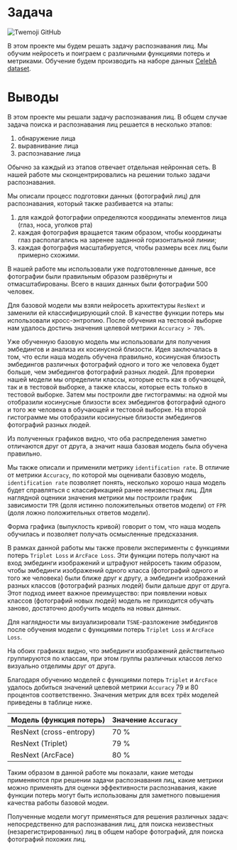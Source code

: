 # Задача

![](https://upload.wikimedia.org/wikipedia/commons/thumb/9/97/Twemoji12_1f916.svg/480px-Twemoji12_1f916.svg.png 'Twemoji GitHub')

В этом проекте мы будем решать задачу распознавания лиц. Мы обучим нейросеть и поиграем с различными функциями потерь и метриками. Обучение будем производить на наборе данных [CelebA dataset](https://mmlab.ie.cuhk.edu.hk/projects/CelebA.html).

# Выводы
В этом проекте мы решали задачу распознавания лиц. В общем случае задача поиска и распознавания лиц решается в несколько этапов:

1. обнаружение лица
2. выравнивание лица
3. распознавание лица

Обычно за каждый из этапов отвечает отдельная нейронная сеть. В нашей работе мы сконцентрировались на решении только задачи распознавания.

Мы описали процесс подготовки данных (фотографий лиц) для распознавания, который также разбивается на этапы:
1. для каждой фотографии определяются координаты элементов лица (глаз, носа, уголков рта)
2. каждая фотография вращается таким образом, чтобы координаты глаз располагались на заренее заданной горизонтальной линии;
3. каждая фотография масштабируется, чтобы размеры всех лиц были примерно схожими.

В нашей работе мы использовали уже подготовленные данные, все фотографии были правильным образом развёрнуты и отмасштабированы. Всего в наших данных были фотографии 500 человек.

Для базовой модели мы взяли нейросеть архитектуры `ResNext` и заменили ей классифицирующий слой. В качестве функции потерь мы использовали кросс-энтропию. После обучения на тестовой выборке нам удалось достичь значения целевой метрики `Accuracy > 70%`.

Уже обученную базовую модель мы использовали для получения эмбедингов и анализа их косинусной близости. Идея заключалась в том, что если наша модель обучена правильно, косинусная близость эмбедингов различных фотографий одного и того же человека будет больше, чем эмбедингов фотографий разных людей. Для проверки нашей модели мы определили классы, которые есть как в обучающей, так и в тестовой выборке, а также классы, которые есть только в тестовой выборке. Затем мы построили две гистограммы: на одной мы отобразили косинусные близости всех эмбедингов фотографий одного и того же человека в обучающей и тестовой выборке. На второй гистограмме мы отобразили косинусные близости эмбедингов фотографий разных людей. 

Из полученных графиков видно, что оба распределения заметно отличаются друг от друга, а значит наша базовая модель была обучена правильно.

Мы также описали и применили метрику `identification rate`. В отличие от метрики `Accuracy`, по которой мы оценивали базовую модель, `identification rate` позволяет понять, несколько хорошо наша модель будет справляться с классификацией ранее неизвестных лиц. Для наглядной оценики значения метрики мы построили график зависимости `TPR` (доля истинно положительных ответов модели) от `FPR` (доля ложно положительных ответов модели).

Форма графика (выпуклость кривой) говорит о том, что наша модель обучилась и позволяет получать осмысленные предсказания.

В рамках данной работы мы также провели эксперименты с функциями потерь `Triplet Loss` и `ArcFace Loss`. Эти функции потерь получают на вход эмбединги изображений и штрафуют нейросеть таким образом, чтобы эмбединги изображений одного класса (фотографий одного и того же человека) были ближе друг к другу, а эмбединги изображений разных классов (фотографий разных людей) были дальше друг от друга. Этот подход имеет важное преимущество: при появлении новых классов (фотографий новых людей) модель не приходится обучать заново, достаточно дообучить модель на новых данных.

Для наглядности мы визуализировали `TSNE`-разложение эмбедингов после обучения модели с функциями потерь `Triplet Loss` и `ArcFace Loss`.

На обоих графиках видно, что эмбединги изображений действительно группируются по классам, при этом группы различных классов легко визуально отделимы друг от друга. 

Благодаря обучению моделей с функциями потерь `Triplet` и `ArcFace` удалось добиться значений целевой метрики `Accuracy` 79 и 80 процентов соответственно. Значения метрик для всех трёх моделей приведены в таблице ниже.

| Модель (функция потерь) | Значение `Accuracy` |
| ----------------------- | ------------------- |
| ResNext (cross-entropy) | 70 %                |
| ResNext (Triplet)       | 79 %                |
| ResNext (ArcFace)       | 80 %                |

Таким образом в данной работе мы показали, какие методы применяются при решении задачи распознавания лиц, какие метрики можно применять для оценки эффективности распознавания, какие функции потерь могут быть использованы для заметного повышения качества работы базовой модеи. 

Полученные модели могут применяться для решения различных задач: непосредственно для распознавания лиц, для поиска неизвестных (незарегистрированных) лиц в общем наборе фотографий, для поиска фотографий похожих лиц.
